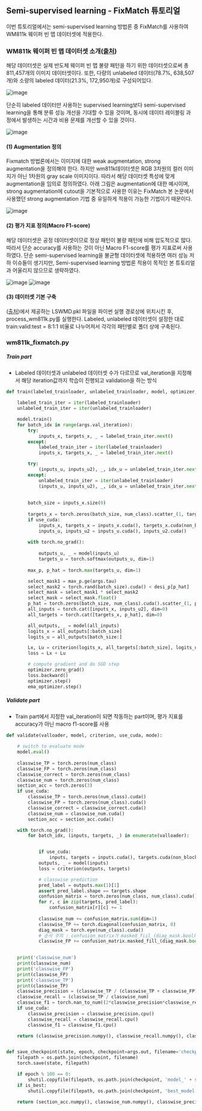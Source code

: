 ## Semi-supervised learning - FixMatch 튜토리얼
이번 튜토리얼에서는 semi-supervised learning 방법론 중 FixMatch를 사용하여 WM811k 웨이퍼 빈 맵 데이터셋에 적용한다.


### WM811k 웨이퍼 빈 맵 데이터셋 소개([출처](https://www.kaggle.com/datasets/qingyi/wm811k-wafer-map))

해당 데이터셋은 실제 반도체 웨이퍼 빈 맵 불량 패턴을 하기 위한 데이터셋으로써 총 811,457개의 이미지 데이터셋이다.
또한, 다량의 unlabeled 데이터(78.7%, 638,507개)와 소량의 labeled 데이터(21.3%, 172,950개)로 구성되어있다.

![image](https://user-images.githubusercontent.com/115562646/209644138-da739f69-9615-4ab5-b92c-7b6ef33dc961.png)


단순히 labeled 데이터만 사용하는 supervised learning보다 semi-supervised learning을 통해 분류 성능 개선을 기대할 수 있을 것이며, 동시에 데이터 레이블링 과정에서 발생하는 시간과 비용 문제를 개선할 수 있을 것이다.

![image](https://user-images.githubusercontent.com/115562646/209645858-b2ac4a38-af75-4c97-9a11-b8d11ab8823d.png)


#### (1) Augmentation 정의
Fixmatch 방법론에서는 이미지에 대한 weak augmentation, strong augmentation을 정의해야 한다. 하지만 wm811k데이터셋은 RGB 3차원의 컬러 이미지가 아닌 1차원의 gray scale 이미지이다. 따라서 해당 데이터셋 특성에 맞게 augmentation을 임의로 정의하였다.
아래 그림은 augmentation에 대한 예시이며, strong augmentation에 cutout을 기본적으로 사용한 이유는 FixMatch 본 논문에서 사용했던 strong augmentation 기법 중 유일하게 적용이 가능한 기법이기 때문이다.

![image](https://user-images.githubusercontent.com/115562646/209646589-625bd8df-4603-4f3f-b241-4a50f0b27b28.png)


#### (2) 평가 지표 정의(Macro F1-score)
해당 데이터셋은 공정 데이터셋이므로 정상 패턴이 불량 패턴에 비해 압도적으로 많다. 따라서 단순 accuracy를 사용하는 것이 아닌 Macro F1-score를 평가 지표로써 사용하였다.
단순 semi-supervised learning을 불균형 데이터셋에 적용하면 여러 성능 저하 이슈들이 생기지만, Semi-supervised learning 방법론 적용이 목적인 본 튜토리얼과 어울리지 않으므로 생략하였다.

![image](https://user-images.githubusercontent.com/115562646/209646976-3b5e0687-fc48-4797-b791-304cf26d9203.png)
![image](https://user-images.githubusercontent.com/115562646/209647004-7fe6b567-cfd4-44e3-a399-a91e42ed174f.png)


#### (3) 데이터셋 기본 구축
([출처](https://www.kaggle.com/datasets/qingyi/wm811k-wafer-map))에서 제공하는 LSWMD.pkl 파일을 파이썬 실행 경로상에 위치시킨 후, process_wm811k.py를 실행한다.
Labeled, unlabeled 데이터셋이 설정한 대로 train:valid:test = 8:1:1 비율로 나누어져서 각각의 패턴별로 폴더 상에 구축된다.



### wm811k_fixmatch.py

##### Train part
- Labeled 데이터셋과 unlabeled 데이터셋 수가 다르므로 val_iteration을 지정해서 해당 iteration값까지 학습이 진행되고 validation을 하는 방식

```python
def train(labeled_trainloader, unlabeled_trainloader, model, optimizer, ema_optimizer, criterion, epoch, use_cuda, desi_p):
    
    labeled_train_iter = iter(labeled_trainloader)
    unlabeled_train_iter = iter(unlabeled_trainloader)

    model.train()
    for batch_idx in range(args.val_iteration):
        try:
            inputs_x, targets_x, _ = labeled_train_iter.next()
        except:
            labeled_train_iter = iter(labeled_trainloader)
            inputs_x, targets_x, _ = labeled_train_iter.next()

        try:
            (inputs_u, inputs_u2), _, idx_u = unlabeled_train_iter.next()
        except:
            unlabeled_train_iter = iter(unlabeled_trainloader)
            (inputs_u, inputs_u2), _, idx_u = unlabeled_train_iter.next()
            
            
        batch_size = inputs_x.size(0)
        
        targets_x = torch.zeros(batch_size, num_class).scatter_(1, targets_x.type(torch.int64).view(-1, 1), 1)
        if use_cuda:
            inputs_x, targets_x = inputs_x.cuda(), targets_x.cuda(non_blocking=True)
            inputs_u, inputs_u2 = inputs_u.cuda(), inputs_u2.cuda()
        
        with torch.no_grad():
                        
            outputs_u, _ = model(inputs_u)
            targets_u = torch.softmax(outputs_u, dim=1)
            
        max_p, p_hat = torch.max(targets_u, dim=1)

        select_mask1 = max_p.ge(args.tau)
        select_mask2 = torch.rand(batch_size).cuda() < desi_p[p_hat]
        select_mask = select_mask1 * select_mask2
        select_mask = select_mask.float()
        p_hat = torch.zeros(batch_size, num_class).cuda().scatter_(1, p_hat.view(-1, 1), 1)
        all_inputs = torch.cat([inputs_x, inputs_u2], dim=0)
        all_targets = torch.cat([targets_x, p_hat], dim=0)

        all_outputs, _ = model(all_inputs)
        logits_x = all_outputs[:batch_size]
        logits_u = all_outputs[batch_size:]

        Lx, Lu = criterion(logits_x, all_targets[:batch_size], logits_u, all_targets[batch_size:], select_mask)
        loss = Lx + Lu

        # compute gradient and do SGD step
        optimizer.zero_grad()
        loss.backward()
        optimizer.step()
        ema_optimizer.step()
```

##### Validate part
 - Train part에서 지정한 val_iteration이 되면 작동하는 part이며, 평가 지표를 accuracy가 아닌 macro f1-score를 사용

```python
def validate(valloader, model, criterion, use_cuda, mode):
    
    # switch to evaluate mode
    model.eval()
    
    classwise_TP = torch.zeros(num_class)
    classwise_FP = torch.zeros(num_class)
    classwise_correct = torch.zeros(num_class)
    classwise_num = torch.zeros(num_class)
    section_acc = torch.zeros(3)
    if use_cuda:
        classwise_TP = torch.zeros(num_class).cuda()
        classwise_FP = torch.zeros(num_class).cuda()
        classwise_correct = classwise_correct.cuda()
        classwise_num = classwise_num.cuda()
        section_acc = section_acc.cuda()

    with torch.no_grad():
        for batch_idx, (inputs, targets, _) in enumerate(valloader):


            if use_cuda:
                inputs, targets = inputs.cuda(), targets.cuda(non_blocking=True)
            outputs, _ = model(inputs)
            loss = criterion(outputs, targets)

            # classwise prediction
            pred_label = outputs.max(1)[1]
            assert pred_label.shape == targets.shape
            confusion_matrix = torch.zeros(num_class, num_class).cuda()
            for r, c in zip(targets, pred_label):
                confusion_matrix[r][c] += 1
                
            classwise_num += confusion_matrix.sum(dim=1)
            classwise_TP += torch.diagonal(confusion_matrix, 0)
            diag_mask = torch.eye(num_class).cuda()
            # 순서 주의 : confusion_matrix가 masked_fiil_(diag_mask.bool(), 0)을 통해서 대각원소 0으로 교체돼서 저장됨
            classwise_FP += confusion_matrix.masked_fill_(diag_mask.bool(), 0).sum(dim=0)
            

    print('classwise_num')
    print(classwise_num)  
    print('classwise_FP')
    print(classwise_FP)
    print('classwise_TP')
    print(classwise_TP)
    classwise_precision = (classwise_TP / (classwise_TP + classwise_FP))
    classwise_recall = (classwise_TP / classwise_num)
    classwise_f1 = torch.nan_to_num((2*classwise_precision*classwise_recall) / (classwise_precision + classwise_recall))
    if use_cuda:
        classwise_precision = classwise_precision.cpu()
        classwise_recall = classwise_recall.cpu()
        classwise_f1 = classwise_f1.cpu()

    return (classwise_precision.numpy(), classwise_recall.numpy(), classwise_f1.numpy())


def save_checkpoint(state, epoch, checkpoint=args.out, filename='checkpoint.pth.tar', is_best=False):
    filepath = os.path.join(checkpoint, filename)
    torch.save(state, filepath)

    if epoch % 100 == 0:
        shutil.copyfile(filepath, os.path.join(checkpoint, 'model_' + str(epoch) + '.pth.tar'))
    if is_best:
        shutil.copyfile(filepath, os.path.join(checkpoint, 'best_model.pth.tar'))

    return (section_acc.numpy(), classwise_num.numpy(), classwise_precision.numpy(), classwise_recall.numpy(), classwise_f1.numpy())
```


##### 

